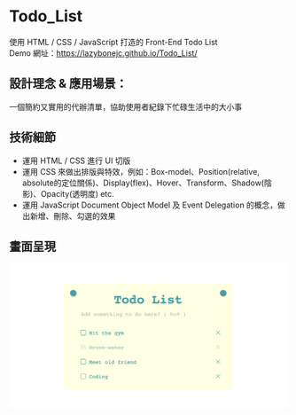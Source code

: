 # Todo_List
使用 HTML / CSS / JavaScript 打造的 Front-End Todo List
<br>
Demo 網址：https://lazybonejc.github.io/Todo_List/
<br>
## 設計理念 & 應用場景：
一個簡約又實用的代辦清單，協助使用者紀錄下忙碌生活中的大小事
## 技術細節
* 運用 HTML / CSS 進行 UI 切版
* 運用 CSS 來做出排版與特效，例如：Box-model、Position(relative, absolute的定位關係)、Display(flex)、Hover、Transform、Shadow(陰影)、Opacity(透明度) etc.
* 運用 JavaScript Document Object Model 及 Event Delegation 的概念，做出新增、刪除、勾選的效果
## 畫面呈現
![GITHUB](https://github.com/LazyBoneJC/Todo_List/blob/master/pic/todo_list.png)
